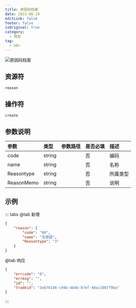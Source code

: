```yaml
---
title: 原因码档案
date: 2023-06-19
editLink: false
footer: false
isOriginal: true
category:
  - 用友
tag:
  - U8+
---
```


![原因码档案](https://nas.ilyl.life:8092/yonyou/u8/reason.gif)

## 资源符

`reason`
  
## 操作符

`create`

## 参数说明

|参数|类型|参数路径|是否必填|描述|
|:-|:-|:-|:-|:-|
|code|string||否|编码|
|name|string||否|名称|
|Reasontype|string||否|所属类型|
|ReasonMemo|string||否|说明|

## 示例

::: tabs
@tab 新增

```json
{
    "reason": {
        "code": "00",
        "name": "无原因",
        "Reasontype": "3"
    }
}
```

@tab 响应

```json
{
    "errcode": "0",
    "errmsg": "",
    "id": "",
    "tradeid": "3eb76146-c94b-4b4b-87ef-40ac1087f9ba"
}
```

:::
